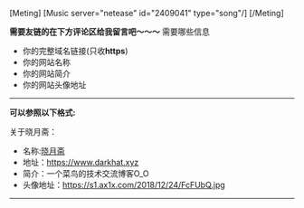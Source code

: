 [Meting]
[Music server="netease" id="2409041" type="song"/]
[/Meting]

**需要友链的在下方评论区给我留言吧～～～**
需要哪些信息
* 你的完整域名链接(只收**https**)
* 你的网站名称
* 你的网站简介
* 你的网站头像地址


----------
**可以参照以下格式:**

关于晓月斋：
* 名称:[晓月斋](https://www.darkhat.xyz)
* 地址：https://www.darkhat.xyz
* 简介：一个菜鸟的技术交流博客O_O
* 头像地址：https://s1.ax1x.com/2018/12/24/FcFUbQ.jpg


----------


